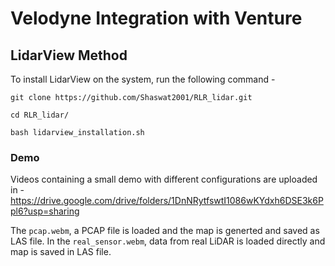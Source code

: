 # Velodyne Integration with Venture

## LidarView Method 

To install LidarView on the system, run the following command - 

```
git clone https://github.com/Shaswat2001/RLR_lidar.git

cd RLR_lidar/

bash lidarview_installation.sh
```

### Demo 

Videos containing a small demo with different configurations are uploaded in - https://drive.google.com/drive/folders/1DnNRytfswtI1086wKYdxh6DSE3k6Ppl6?usp=sharing

The `pcap.webm`, a PCAP file is loaded and the map is generted and saved as LAS file. In the `real_sensor.webm`, data from real LiDAR is loaded directly and map is saved in LAS file. 